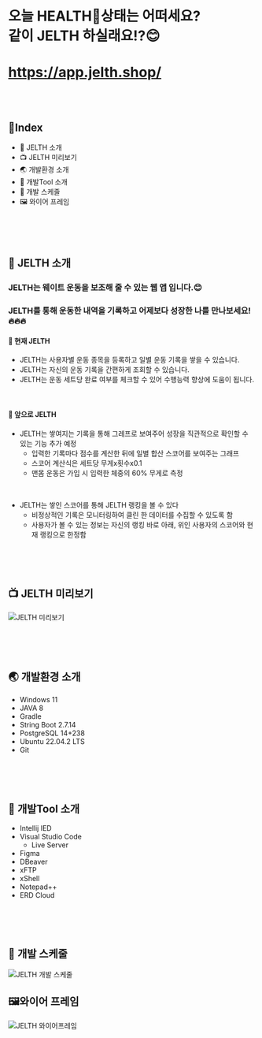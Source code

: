 # 오늘 HEALTH💪상태는 어떠세요? </br>같이 JELTH 하실래요!?😊

# https://app.jelth.shop/

<br/>
<br/>

## 📘Index 
  - 📰 JELTH 소개
  - 📺 JELTH 미리보기
  - 🌏 개발환경 소개
  - 🔧 개발Tool 소개
  - 📅 개발 스케줄
  - 🖼️ 와이어 프레임
     
<br/>
<br/>
<br/>

## 📰 JELTH 소개

### JELTH는 웨이트 운동을 보조해 줄 수 있는 웹 앱 입니다.😊 <br/>
### JELTH를 통해 운동한 내역을 기록하고 어제보다 성장한 나를 만나보세요!🔥🔥🔥<br/>

#### 📌 현재 JELTH 
- JELTH는 사용자별 운동 종목을 등록하고 일별 운동 기록을 쌓을 수 있습니다.
- JELTH는 자신의 운동 기록을 간편하게 조회할 수 있습니다.
- JELTH는 운동 세트당 완료 여부를 체크할 수 있어 수행능력 향상에 도움이 됩니다.

<br/>

#### 🎢 앞으로 JELTH 
- JELTH는 쌓여지는 기록을 통해 그레프로 보여주어 성장을 직관적으로 확인할 수 있는 기능 추가 예정
  - 입력한 기록마다 점수를 계산한 뒤에 일별 합산 스코어를 보여주는 그래프
  - 스코어 계산식은 세트당 무게x횟수x0.1
  - 맨몸 운동은 가입 시 입력한 체중의 60% 무게로 측정

 <br/>
    
- JELTH는 쌓인 스코어를 통해 JELTH 랭킹을 볼 수 있다
  - 비정상적인 기록은 모니터링하여 클린 한 데이터를 수집할 수 있도록 함
  - 사용자가 볼 수 있는 정보는 자신의 랭킹 바로 아래, 위인 사용자의 스코어와 현재 랭킹으로 한정함

<br/>
<br/>
<br/>





 
## 📺 JELTH 미리보기
![JELTH 미리보기](https://github.com/M2316/app.jelth.shop/assets/71809974/1e8bffa8-f3a5-4e8d-aa0c-0ecf411210ef)

<br/>
<br/>
<br/>

## 🌏 개발환경 소개
- Windows 11
- JAVA 8
- Gradle
- String Boot 2.7.14
- PostgreSQL 14+238
- Ubuntu 22.04.2 LTS
- Git

<br/>
<br/>
<br/>

## 🔧 개발Tool 소개
- Intellij IED
- Visual Studio Code
  - Live Server
- Figma
- DBeaver
- xFTP
- xShell
- Notepad++
- ERD Cloud

<br/>
<br/>
<br/>
  
## 📅 개발 스케줄
![JELTH 개발 스케줄](https://github.com/M2316/app.jelth.shop/assets/71809974/13656984-bd7f-4a3d-8827-d16925dfdd60)

## 🖼️와이어 프레임
![JELTH 와이어프레임](https://github.com/M2316/app.jelth.shop/assets/71809974/c49a69ab-a543-4abe-8c07-48f35afc33a1)
